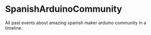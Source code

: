 # SpanishArduinoCommunity
All past events about amazing spanish maker arduino community in a timeline.
